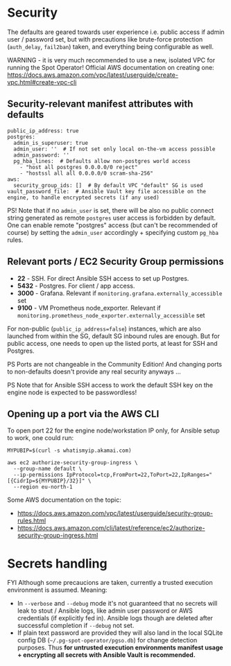 # Security

The defaults are geared towards user experience i.e. public access if admin user / password set, but with precautions like
brute-force protection (`auth_delay`, `fail2ban`) taken, and everything being configurable as well.

WARNING - it is very much recommended to use a new, isolated VPC for running the Spot Operator! Official AWS documentation
on creating one: https://docs.aws.amazon.com/vpc/latest/userguide/create-vpc.html#create-vpc-cli

## Security-relevant manifest attributes with defaults

```commandline
public_ip_address: true
postgres:
  admin_is_superuser: true
  admin_user: ''  # If not set only local on-the-vm access possible
  admin_password: ''
  pg_hba_lines:  # Defaults allow non-postgres world access
    - "host all postgres 0.0.0.0/0 reject"
    - "hostssl all all 0.0.0.0/0 scram-sha-256"
aws:
  security_group_ids: []  # By default VPC "default" SG is used
vault_password_file:  # Ansible Vault key file accessible on the engine, to handle encrypted secrets (if any used) 
```

PS! Note that if no `admin_user` is set, there will be also no public connect string generated as remote `postgres` user
access is forbidden by default. One can enable remote "postgres" access (but can't be recommended of course) by setting
the `admin_user` accordingly + specifying custom `pg_hba` rules.

## Relevant ports / EC2 Security Group permissions

* **22** - SSH. For direct Ansible SSH access to set up Postgres.
* **5432** - Postgres. For client / app access.
* **3000** - Grafana. Relevant if `monitoring.grafana.externally_accessible` set
* **9100** - VM Prometheus node_exporter. Relevant if `monitoring.prometheus_node_exporter.externally_accessible` set

For non-public (`public_ip_address=false`) instances, which are also launched from within the SG, default SG inbound rules
are enough. But for public access, one needs to open up the listed ports, at least for SSH and Postgres. 

PS Ports are not changeable in the Community Edition! And changing ports to non-defaults doesn't provide any real security
anyways ...

PS Note that for Ansible SSH access to work the default SSH key on the engine node is expected to be passwordless!

## Opening up a port via the AWS CLI

To open port 22 for the engine node/workstation IP only, for Ansible setup to work, one could run:

```
MYPUBIP=$(curl -s whatismyip.akamai.com)

aws ec2 authorize-security-group-ingress \
  --group-name default \
  --ip-permissions IpProtocol=tcp,FromPort=22,ToPort=22,IpRanges="[{CidrIp=${MYPUBIP}/32}]" \
  --region eu-north-1
```

Some AWS documentation on the topic:

* https://docs.aws.amazon.com/vpc/latest/userguide/security-group-rules.html
* https://docs.aws.amazon.com/cli/latest/reference/ec2/authorize-security-group-ingress.html

# Secrets handling

FYI Although some precaucions are taken, currently a trusted execution environment is assumed. Meaning:

* In `--verbose` and `--debug` mode it's not guaranteed that no secrets will leak to stout / Ansible logs, like admin
  user password or AWS credentials (if explicitly fed in). Ansible logs though are deleted after successful completion
  if `--debug` not set.
* If plain text password are provided they will also land in the local SQLite config DB (`~/.pg-spot-operator/pgso.db`)
  for change detection purposes. Thus **for untrusted execution environments manifest usage + encrypting all secrets
  with Ansible Vault is recommended.**
